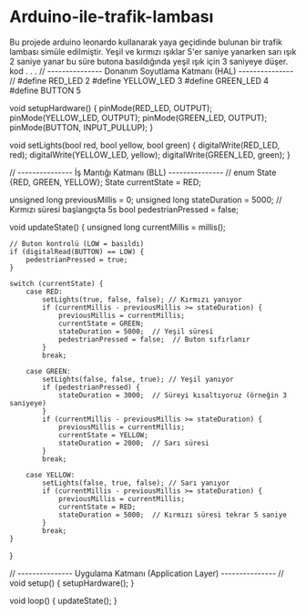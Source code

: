 # Arduino-ile-trafik-lambası
Bu projede arduino leonardo kullanarak yaya geçidinde bulunan bir trafik lambası simüle edilmiştir. Yeşil ve kırmızı ışıklar 5'er saniye yanarken sarı ışık 2 saniye yanar bu süre butona basıldığında yeşil ışık için 3 saniyeye düşer.
kod
.
.
.
// --------------- Donanım Soyutlama Katmanı (HAL) --------------- //
#define RED_LED 2
#define YELLOW_LED 3
#define GREEN_LED 4
#define BUTTON 5

void setupHardware() {
    pinMode(RED_LED, OUTPUT);
    pinMode(YELLOW_LED, OUTPUT);
    pinMode(GREEN_LED, OUTPUT);
    pinMode(BUTTON, INPUT_PULLUP);
}

void setLights(bool red, bool yellow, bool green) {
    digitalWrite(RED_LED, red);
    digitalWrite(YELLOW_LED, yellow);
    digitalWrite(GREEN_LED, green);
}

// --------------- İş Mantığı Katmanı (BLL) --------------- //
enum State {RED, GREEN, YELLOW};
State currentState = RED;

unsigned long previousMillis = 0;
unsigned long stateDuration = 5000;  // Kırmızı süresi başlangıçta 5s
bool pedestrianPressed = false;

void updateState() {
    unsigned long currentMillis = millis();

    // Buton kontrolü (LOW = basıldı)
    if (digitalRead(BUTTON) == LOW) {
        pedestrianPressed = true;
    }

    switch (currentState) {
        case RED:
            setLights(true, false, false); // Kırmızı yanıyor
            if (currentMillis - previousMillis >= stateDuration) {
                previousMillis = currentMillis;
                currentState = GREEN;
                stateDuration = 5000;  // Yeşil süresi
                pedestrianPressed = false;  // Buton sıfırlanır
            }
            break;

        case GREEN:
            setLights(false, false, true); // Yeşil yanıyor
            if (pedestrianPressed) {
                stateDuration = 3000;  // Süreyi kısaltıyoruz (örneğin 3 saniyeye)
            }
            if (currentMillis - previousMillis >= stateDuration) {
                previousMillis = currentMillis;
                currentState = YELLOW;
                stateDuration = 2000;  // Sarı süresi
            }
            break;

        case YELLOW:
            setLights(false, true, false); // Sarı yanıyor
            if (currentMillis - previousMillis >= stateDuration) {
                previousMillis = currentMillis;
                currentState = RED;
                stateDuration = 5000;  // Kırmızı süresi tekrar 5 saniye
            }
            break;
    }
}

// --------------- Uygulama Katmanı (Application Layer) --------------- //
void setup() {
    setupHardware();
}

void loop() {
    updateState();
}
